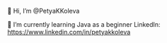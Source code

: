 👋 Hi, I’m @PetyaKKoleva

🌱 I’m currently learning Java 
as a beginner 
LinkedIn:
https://www.linkedin.com/in/petyakkoleva

<!---
PetyaKKoleva/PetyaKKoleva is a ✨ special ✨ repository because its `README.md` (this file) appears on your GitHub profile.
You can click the Preview link to take a look at your changes.
--->
